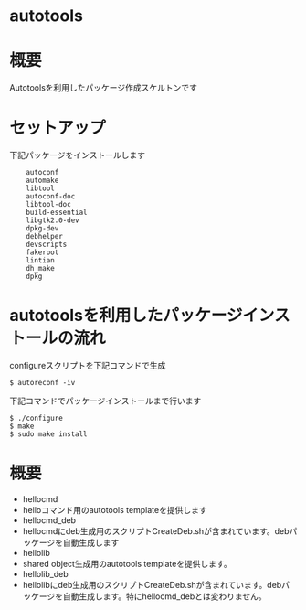 autotools
====

# 概要
Autotoolsを利用したパッケージ作成スケルトンです

# セットアップ
下記パッケージをインストールします
```
	autoconf
	automake
	libtool
	autoconf-doc
	libtool-doc
	build-essential
	libgtk2.0-dev
	dpkg-dev
	debhelper
	devscripts
	fakeroot
	lintian
	dh_make
	dpkg
```

# autotoolsを利用したパッケージインストールの流れ
configureスクリプトを下記コマンドで生成
```
$ autoreconf -iv
```

下記コマンドでパッケージインストールまで行います
```
$ ./configure
$ make
$ sudo make install
```

# 概要
- hellocmd  
 - helloコマンド用のautotools templateを提供します
- hellocmd_deb
 - hellocmdにdeb生成用のスクリプトCreateDeb.shが含まれています。debパッケージを自動生成します
- hellolib
 - shared object生成用のautotools templateを提供します。
- hellolib_deb
 - hellolibにdeb生成用のスクリプトCreateDeb.shが含まれています。debパッケージを自動生成します。特にhellocmd_debとは変わりません。

